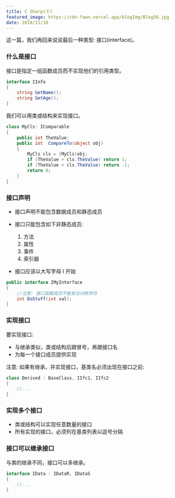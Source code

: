 ```yaml
---
title: C Sharp(十)
featured_image: https://cdn-fawn.vercel.app/blogImg/Blog56.jpg
date: 2018/11/10
---
```


这一篇，我们再回来说说最后一种类型: 接口(interface)。

### 什么是接口
接口是指定一组函数成员而不实现他们的引用类型。
``` csharp
interface IInfo
{
    string GetName();
    string GetAge();
}
```

我们可以用类或结构来实现接口。
``` csharp
class MyCls: IComparable
{
    public int TheValue;
    public int  CompareTo(object obj)
    {
        MyCls cls = (MyCls)obj;
        if (TheValue > cls.TheValue) return 1;
        if (TheValue < cls.TheValue) return -1;
        return 0;
    }
}
```

### 接口声明
- 接口声明不能包含数据成员和静态成员
- 接口只能包含如下非静态成员: 
  1. 方法
  2. 属性
  3. 事件
  4. 索引器

- 接口应该以大写字母 I 开始

``` csharp
public interface IMyInterface
{
    //注意: 接口函数成员不能有访问修饰符
    int DoStuff(int val);
}
```

### 实现接口
要实现接口: 
- 与继承类似，类或结构后跟冒号，再跟接口名
- 为每一个接口成员提供实现

注意: 如果有继承，并实现接口，基类名必须出现在接口之前: 
``` csharp
class Derived : BaseClass, IIfc1, IIfc2
{
    //...
}
```

### 实现多个接口
- 类或结构可以实现任意数量的接口
- 所有实现的接口，必须列在基类列表以逗号分隔

### 接口可以继承接口
与类的继承不同，接口可以多继承。
``` csharp
interface IData : IDataR, IDataS
{
    //...
}
```